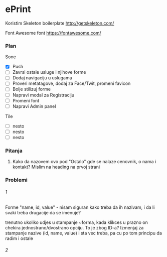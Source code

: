 # ePrint

Koristim Skeleton boilerplate
http://getskeleton.com/

Font Awesome font
https://fontawesome.com/

### Plan

Sone 
- [x] Push
- [ ] Zavrsi ostale usluge i njihove forme
- [ ] Dodaj navigaciju u uslugama 
- [ ] Proveri metatagove, dodaj za Face/Twit, promeni favicon
- [ ] Bolje stilizuj forme
- [ ] Napravi modal za Registraciju
- [ ] Promeni font
- [ ] Napravi Admin panel

Tile
- [ ] nesto
- [ ] nesto
- [ ] nesto

### Pitanja
1. Kako da nazovem ovo pod "Ostalo" gde se nalaze cenovnik, o nama i kontakt? Mislim na heading na prvoj strani

### Problemi

###### 1
Forme 
"name, id, value" - nisam siguran kako treba da ih nazivam, i da li svaki treba drugacije da se imenuje? 

trenutno ukoliko udjes u stampanje ~forma, kada klikces u prazno on chekira jednostrano/dvostrano opciju. To je zbog ID-a?
Izmenjaj za stampanje nazive (id, name, value) i sta vec treba, pa cu po tom principu da radim i ostale

###### 2
